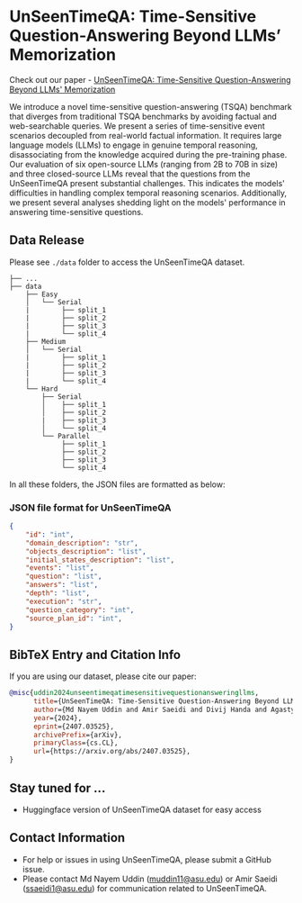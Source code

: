 
# UnSeenTimeQA: Time-Sensitive Question-Answering Beyond LLMs’ Memorization

Check out our paper - [UnSeenTimeQA: Time-Sensitive Question-Answering Beyond LLMs' Memorization](https://arxiv.org/abs/2407.03525)

We introduce a novel time-sensitive question-answering (TSQA) benchmark that diverges from traditional TSQA benchmarks by avoiding factual and web-searchable queries. We present a series of time-sensitive event scenarios decoupled from real-world factual information. It requires large language models (LLMs) to engage in genuine temporal reasoning, disassociating from the knowledge acquired during the pre-training phase. Our evaluation of six open-source LLMs (ranging from 2B to 70B in size) and three closed-source LLMs reveal that the questions from the UnSeenTimeQA present substantial challenges. This indicates the models' difficulties in handling complex temporal reasoning scenarios. Additionally, we present several analyses shedding light on the models' performance in answering time-sensitive questions.

## Data Release

Please see `./data` folder to access the UnSeenTimeQA dataset.

    ├── ...
    ├── data
        ├── Easy
        │   └── Serial
	    |        ├── split_1
	    |        ├── split_2
	    |        ├── split_3
	    |	     └── split_4
        ├── Medium
        │   └── Serial
        |        ├── split_1
	    |	     ├── split_2
	    |        ├── split_3
	    |	     └── split_4
        └── Hard
            ├── Serial
            │    ├── split_1
	        │    ├── split_2
	        |    ├── split_3
	        │    └── split_4
            └── Parallel
                 ├── split_1
	             ├── split_2
	             ├── split_3
	             └── split_4                

In all these folders, the JSON files are formatted as below:

### JSON file format for UnSeenTimeQA

```JSON
{
    "id": "int",
    "domain_description": "str",
    "objects_description": "list",     
    "initial_states_description": "list",   
    "events": "list",   
    "question": "list",   
    "answers": "list",   
	"depth": "list",   
	"execution": "str",   
	"question_category": "int",   
	"source_plan_id": "int",   
}
```

## BibTeX Entry and Citation Info ##

If you are using our dataset, please cite our paper:

```bibtex
@misc{uddin2024unseentimeqatimesensitivequestionansweringllms,
      title={UnSeenTimeQA: Time-Sensitive Question-Answering Beyond LLMs' Memorization}, 
      author={Md Nayem Uddin and Amir Saeidi and Divij Handa and Agastya Seth and Tran Cao Son and Eduardo Blanco and Steven R. Corman and Chitta Baral},
      year={2024},
      eprint={2407.03525},
      archivePrefix={arXiv},
      primaryClass={cs.CL},
      url={https://arxiv.org/abs/2407.03525}, 
}
```

## Stay tuned for ...

- Huggingface version of UnSeenTimeQA dataset for easy access

## Contact Information ##
* For help or issues in using UnSeenTimeQA, please submit a GitHub issue.
* Please contact Md Nayem Uddin (muddin11@asu.edu) or Amir Saeidi (ssaeidi1@asu.edu) for communication related to UnSeenTimeQA.
